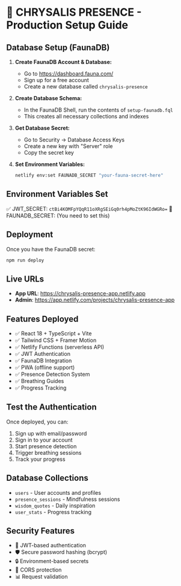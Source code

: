 # 🦋 CHRYSALIS PRESENCE - Production Setup Guide

## Database Setup (FaunaDB)

1. **Create FaunaDB Account & Database:**
   - Go to https://dashboard.fauna.com/
   - Sign up for a free account
   - Create a new database called `chrysalis-presence`

2. **Create Database Schema:**
   - In the FaunaDB Shell, run the contents of `setup-faunadb.fql`
   - This creates all necessary collections and indexes

3. **Get Database Secret:**
   - Go to Security → Database Access Keys
   - Create a new key with "Server" role
   - Copy the secret key

4. **Set Environment Variables:**
   ```bash
   netlify env:set FAUNADB_SECRET "your-fauna-secret-here"
   ```

## Environment Variables Set
✅ JWT_SECRET: `ctBi4KOMFpYQqR11oXRgSEiGq0rh4pMoZtK96IdWGRo=`
🔄 FAUNADB_SECRET: (You need to set this)

## Deployment
Once you have the FaunaDB secret:
```bash
npm run deploy
```

## Live URLs
- **App URL**: https://chrysalis-presence-app.netlify.app
- **Admin**: https://app.netlify.com/projects/chrysalis-presence-app

## Features Deployed
- ✅ React 18 + TypeScript + Vite
- ✅ Tailwind CSS + Framer Motion
- ✅ Netlify Functions (serverless API)
- ✅ JWT Authentication
- ✅ FaunaDB Integration
- ✅ PWA (offline support)
- ✅ Presence Detection System
- ✅ Breathing Guides
- ✅ Progress Tracking

## Test the Authentication
Once deployed, you can:
1. Sign up with email/password
2. Sign in to your account
3. Start presence detection
4. Trigger breathing sessions
5. Track your progress

## Database Collections
- `users` - User accounts and profiles
- `presence_sessions` - Mindfulness sessions
- `wisdom_quotes` - Daily inspiration
- `user_stats` - Progress tracking

## Security Features
- 🔐 JWT-based authentication
- 🛡️ Secure password hashing (bcrypt)
- 🔒 Environment-based secrets
- 🚫 CORS protection
- 📊 Request validation
